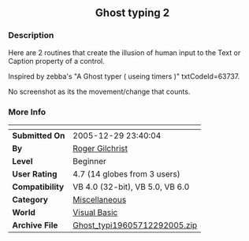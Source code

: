 ﻿<div align="center">

## Ghost typing 2


</div>

### Description

Here are 2 routines that create the illusion of human input to the Text or Caption property of a control.

Inspired by zebba's "A Ghost typer ( useing timers )" txtCodeId=63737.

No screenshot as its the movement/change that counts.
 
### More Info
 


<span>             |<span>
---                |---
**Submitted On**   |2005-12-29 23:40:04
**By**             |[Roger Gilchrist](https://github.com/Planet-Source-Code/PSCIndex/blob/master/ByAuthor/roger-gilchrist.md)
**Level**          |Beginner
**User Rating**    |4.7 (14 globes from 3 users)
**Compatibility**  |VB 4\.0 \(32\-bit\), VB 5\.0, VB 6\.0
**Category**       |[Miscellaneous](https://github.com/Planet-Source-Code/PSCIndex/blob/master/ByCategory/miscellaneous__1-1.md)
**World**          |[Visual Basic](https://github.com/Planet-Source-Code/PSCIndex/blob/master/ByWorld/visual-basic.md)
**Archive File**   |[Ghost\_typi19605712292005\.zip](https://github.com/Planet-Source-Code/roger-gilchrist-ghost-typing-2__1-63839/archive/master.zip)








